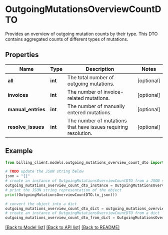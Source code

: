 # OutgoingMutationsOverviewCountDTO

Provides an overview of outgoing mutation counts by their type.  This DTO contains aggregated counts of different types of mutations.

## Properties

Name | Type | Description | Notes
------------ | ------------- | ------------- | -------------
**all** | **int** | The total number of outgoing mutations. | [optional] 
**invoices** | **int** | The number of invoice-related mutations. | [optional] 
**manual_entries** | **int** | The number of manually entered mutations. | [optional] 
**resolve_issues** | **int** | The number of mutations that have issues requiring resolution. | [optional] 

## Example

```python
from billing_client.models.outgoing_mutations_overview_count_dto import OutgoingMutationsOverviewCountDTO

# TODO update the JSON string below
json = "{}"
# create an instance of OutgoingMutationsOverviewCountDTO from a JSON string
outgoing_mutations_overview_count_dto_instance = OutgoingMutationsOverviewCountDTO.from_json(json)
# print the JSON string representation of the object
print(OutgoingMutationsOverviewCountDTO.to_json())

# convert the object into a dict
outgoing_mutations_overview_count_dto_dict = outgoing_mutations_overview_count_dto_instance.to_dict()
# create an instance of OutgoingMutationsOverviewCountDTO from a dict
outgoing_mutations_overview_count_dto_from_dict = OutgoingMutationsOverviewCountDTO.from_dict(outgoing_mutations_overview_count_dto_dict)
```
[[Back to Model list]](../README.md#documentation-for-models) [[Back to API list]](../README.md#documentation-for-api-endpoints) [[Back to README]](../README.md)


